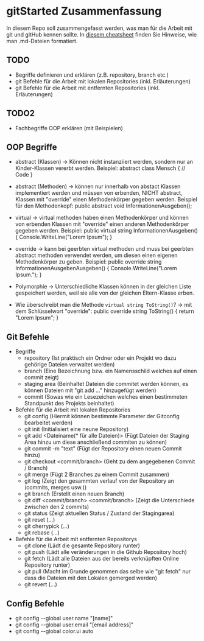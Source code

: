 # gitStarted Zusammenfassung
In diesem Repo soll zusammengefasst werden, was man für die Arbeit mit git und gitHub kennen sollte.
In [diesem cheatsheet](https://github.com/adam-p/markdown-here/wiki/Markdown-Cheatsheet) finden Sie Hinweise, wie man .md-Dateien formatiert.

## TODO
- Begriffe definieren und erklären (z.B. repository, branch etc.)
- git Befehle für die Arbeit mit lokalen Repositories (inkl. Erläuterungen)
- git Befehle für die Arbeit mit entfernten Repositories (inkl. Erläuterungen)

## TODO2
- Fachbegriffe OOP erklären (mit Beispielen)


## OOP Begriffe
  - abstract (Klassen) 
  -> Können nicht instanziiert werden, sondern nur an Kinder-Klassen vererbt werden. 
	Beispiel: 
	abstract class Mensch 
	{
	// Code
	}
	
  - abstract (Methoden)
  -> können nur innerhalb von abstact Klassen implementiert werden und müssen von erbenden, NICHT abstract, 
	 Klassen mit "override" einen Methodenkörper gegeben werden.
	 Beispiel für den Methodenkopf:
	 public abstract void InformationenAusgeben();
	 
  - virtual
  -> virtual methoden haben einen Methodenkörper und können von erbenden Klassen mit "override" einen
	 anderen Methodenkörper gegeben werden.
	 Beispiel:
	 public virtual string InformationenAusgeben()
	 {
		Console.WriteLine("Lorem Ipsum");
	 }
	   
  - override
  -> kann bei geerbten virtual methoden und muss bei geerbten abstract methoden verwendet werden, um diesen
     einen eigenen Methodenkörper zu geben.
	 Beispiel:
	 public override string InformationenAusgebenAusgeben()
	 {
		Console.WriteLine("Lorem Ipsum.");
	 }
	 
  - Polymorphie
  -> Unterschiedliche Klassen können in der gleichen Liste gespeichert werden, weil sie alle
	 von der gleichen Eltern-Klasse erben.
  
- Wie überschreibt man die Methode `virtual string ToString()`?
-> mit dem Schlüsselwort "override":
	public override string ToString()
	{
		return "Lorem Ipsum";
	}


## Git Befehle
- Begriffe
  - repository (Ist praktisch ein Ordner oder ein Projekt wo dazu gehörige Dateien verwaltet werden)
  - branch (Eine Bezeichnung bzw. ein Namensschild welches auf einen commit zeigt)
  - staging area (Beinhaltet Dateien die commitet werden können, es können Dateien mit "git add ..." hinzugefügt werden)
  - commit (Sowas wie ein Lesezeichen welches einen bestimmeten Standpunkt des Projekts beinhaltet)
- Befehle für die Arbeit mit lokalen Repositories
  - git config <params> (Hiermit können bestimmte Parameter der Gitconfig bearbeitet werden)
  - git init (Initialisiert eine neune Repository)
  - git add <Dateiname(* für alle Dateien)> (Fügt Dateien der Staging Area hinzu um diese anschließend commiten zu können)
  - git commit -m "text" (Fügt der Repository einen neuen Commit hinzu)
  - git checkout <commit/branch> (Geht zu dem angegebenen Commit / Branch)
  - git merge <branch> (Fügt 2 Branches zu einem Commit zusammen)
  - git log (Zeigt den gesammten verlauf von der Repository an (commits, merges usw.))
  - git branch <branch-name> (Erstellt einen neuen Branch)
  - git diff <commit/branch> <commit/branch> (Zeigt die Unterschiede zwischen den 2 commits)
  - git status (Zeigt aktuellen Status / Zustand der Stagingarea)
  - git reset (...)
  - git cherrypick (...)
  - git rebase (...)
- Befehle für die Arbeit mit entfernten Repositorys
  - git clone <link> (Lädt die gesamte Repository runter)
  - git push (Lädt alle veränderungen in die Github Repository hoch)
  - git fetch (Lädt alle Dateien aus der bereits verknüpften Online Repository runter)
  - git pull (Macht im Grunde genommen das selbe wie "git fetch" nur dass die Dateien mit den Lokalen gemerged werden)
  - git revert (...)


## Config Befehle
 - git config --global user.name "[name]"
 - git config --global user.email "[email address]"
 - git config --global color.ui auto
